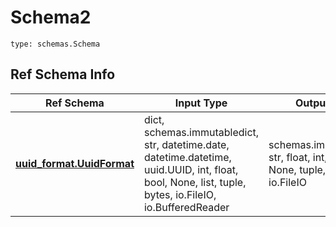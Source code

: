 # Schema2
```
type: schemas.Schema
```

## Ref Schema Info
Ref Schema | Input Type | Output Type
---------- | ---------- | -----------
[**uuid_format.UuidFormat**](../../../../../../../../../components/schema/uuid_format.md) | dict, schemas.immutabledict, str, datetime.date, datetime.datetime, uuid.UUID, int, float, bool, None, list, tuple, bytes, io.FileIO, io.BufferedReader | schemas.immutabledict, str, float, int, bool, None, tuple, bytes, io.FileIO
